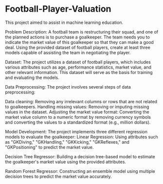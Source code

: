 # Football-Player-Valuation

This project aimed to assist in machine learning education.

Problem Description:
A football team is restructuring their squad, and one of the planned actions is to purchase a goalkeeper. The team needs you to indicate the market value of this goalkeeper so 
that they can make a good deal. Using the provided dataset of football players, create at least three models capable of assisting the team in negotiating the player.

Dataset:
The project utilizes a dataset of football players, which includes various attributes such as age, performance statistics, market value, and other relevant information. 
This dataset will serve as the basis for training and evaluating the models.

Data Preprocessing:
The project involves several steps of data preprocessing:

Data cleaning: Removing any irrelevant columns or rows that are not related to goalkeepers.
Handling missing values: Removing or imputing missing values in the dataset.
Adjusting the market value format: Converting the market value column to a numeric format by removing currency symbols and converting the values to a standardized format (e.g., million dollars).

Model Development:
The project implements three different regression models to evaluate the goalkeeper:
Linear Regression: Using attributes such as "GKDiving," "GKHandling," "GKKicking," "GKReflexes," and "GKPositioning" to predict the market value.

Decision Tree Regressor: Building a decision tree-based model to estimate the goalkeeper's market value using the provided attributes.

Random Forest Regressor: Constructing an ensemble model using multiple decision trees to predict the market value accurately.
